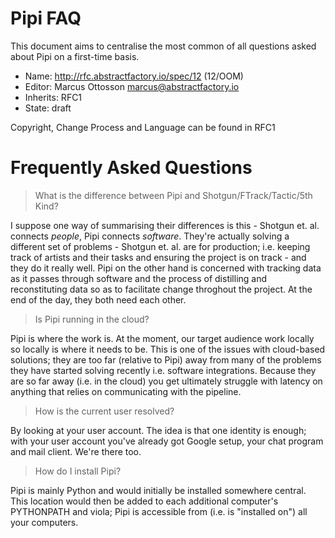 # Pipi FAQ

This document aims to centralise the most common of all questions asked about Pipi on a first-time basis.

* Name: http://rfc.abstractfactory.io/spec/12 (12/OOM)
* Editor: Marcus Ottosson <marcus@abstractfactory.io>
* Inherits: RFC1
* State: draft

Copyright, Change Process and Language can be found in RFC1

# Frequently Asked Questions

> What is the difference between Pipi and Shotgun/FTrack/Tactic/5th Kind?

I suppose one way of summarising their differences is this - Shotgun et. al. connects *people*, Pipi connects *software*. They're actually solving a different set of problems - Shotgun et. al. are for production; i.e. keeping track of artists and their tasks and ensuring the project is on track - and they do it really well. Pipi on the other hand is concerned with tracking data as it passes through software and the process of distilling and reconstituting data so as to facilitate change throghout the project. At the end of the day, they both need each other.

> Is Pipi running in the cloud?

Pipi is where the work is. At the moment, our target audience work locally so locally is where it needs to be. This is one of the issues with cloud-based solutions; they are too far (relative to Pipi) away from many of the problems they have started solving recently i.e. software integrations. Because they are so far away (i.e. in the cloud) you get ultimately struggle with latency on anything that relies on communicating with the pipeline.

> How is the current user resolved?

By looking at your user account. The idea is that one identity is enough; with your user account you've already got Google setup, your chat program and mail client. We're there too.

> How do I install Pipi?

Pipi is mainly Python and would initially be installed somewhere central. This location would then be added to each additional computer's PYTHONPATH and viola; Pipi is accessible from (i.e. is "installed on") all your computers.